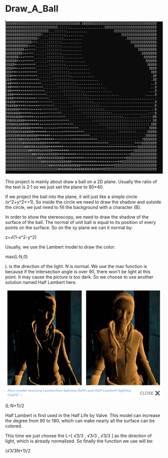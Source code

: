 # Draw_A_Ball

![image](https://github.com/bobwzb/Draw_A_Ball/blob/master/images/res.PNG)

This project is mainly about draw a ball on a 2D plane. Usually the ratio of the text is 2:1 so we just set the plane to 80*40.

If we project the ball into the plane, it will just like a simple circle (x^2+y^2<=1). So inside the circle we need to draw the shadow and outside the circle, we just need to fill the background with a character (B).

In order to show the stereoscopy, we need to draw the shadow of the surface of the ball. The normal of unit ball is equal to its position of every points on the surface. So on the xy plane we can it normal by: 

z=√(1-x^2-y^2)

Usually, we use the Lambert model to draw the color:

max(L·N,0)

L is the direction of the light. N is normal. We use the max function is because if the intersection angle is over 90, there won't be light at this point. It may cause the picture is too dark. So we choose to use another solution named Half Lambert here.

![image](https://github.com/bobwzb/Draw_A_Ball/blob/master/images/half%20lambert.jpg)

(L·N+1)/2

Half Lambert is first used in the Half Life by Valve. This model can increase the degree from 90 to 180, which can make nearly all the surface can be colored.

This time we just choose the L=[ √3/3 , √3/3 , √3/3 ] as the direction of light, which is already normalized. So finally the function we use will be:

(√3/3N+1)/2
